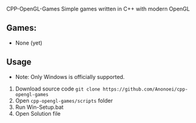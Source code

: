 CPP-OpenGL-Games
 Simple games written in C++ with modern OpenGL

## Games:
 - None (yet)

## Usage
 - Note: Only Windows is officially supported.
 1. Download source code `git clone https://github.com/Anonoei/cpp-opengl-games`
 2. Open `cpp-opengl-games/scripts` folder
 3. Run Win-Setup.bat
 4. Open Solution file
